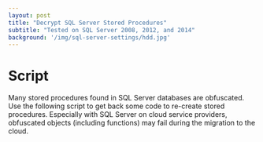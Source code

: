 ```yaml
---
layout: post
title: "Decrypt SQL Server Stored Procedures"
subtitle: "Tested on SQL Server 2008, 2012, and 2014"
background: '/img/sql-server-settings/hdd.jpg'
---
```


# Script
Many stored procedures found in SQL Server databases are obfuscated.  Use the following script to get back some code to re-create stored procedures.  Especially with SQL Server on cloud service providers, obfuscated objects (including functions) may fail during the migration to the cloud.
<script src="https://gist.github.com/pnvnd/ee6f4364bfcf92c93d9b6d04ad8417c7.js"></script>